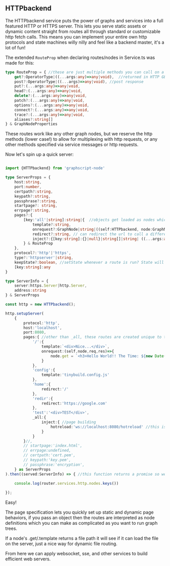 ## HTTPbackend

The HTTPbackend service puts the power of graphs and services into a full featured HTTP or HTTPS server. This lets you serve static assets or dynamic content straight from routes all through standard or customizable http fetch calls. This means you can implement your entire own http protocols and state machines willy nilly and feel like a backend master, it's a lot of fun! 

The extended `RouteProp` when declaring routes/nodes in Service.ts was made for this:
```ts
type RouteProp = { //these are just multiple methods you can call on a route/node tag kind of like http requests but really it applies to any function you want to add to a route object if you specify that method even beyond these http themed names :D
    get?:OperatorType|((...args:any)=>any|void),  //returned in HTTP GET requests, defasults to the operator. Returned strings get posted as HTTP, or returned file paths will be evaluated as strings
    post?:OperatorType|((...args)=>any|void), //post response 
    put?:(...args:any)=>any|void,
    head?:(...args:any)=>any|void,
    delete?:(...args:any)=>any|void,
    patch?:(...args:any)=>any|void,
    options?:(...args:any)=>any|void,
    connect?:(...args:any)=>any|void,
    trace?:(...args:any)=>any|void,
    aliases?:string[] 
} & GraphNodeProperties


```

These routes work like any other graph nodes, but we reserve the http methods (lower case!) to allow for multiplexing with http requests, or any other methods specified via service messages or http requests.

Now let's spin up a quick server:

```ts

import {HTTPbackend} from 'graphscript-node'

type ServerProps = {
    host:string,
    port:number,
    certpath?:string, 
    keypath?:string,
    passphrase?:string,
    startpage?: string,
    errpage?:string,
    pages?:{
        [key:'all'|string]:string|{  //objects get loaded as nodes which you can modify props on
            template?:string,
            onrequest?:GraphNode|string|((self:HTTPbackend, node:GraphNode, request:http.IncomingMessage, response:http.ServerResponse)=>void), //run a function or node? the template, request and response are passed as arguments, you can write custom node logic within this function to customize inputs etc.
            redirect?:string, // can redirect the url to call a different route instead, e.g. '/':{redirect:'home'} sets the route passed to the receiver as 'home'
            inject?:{[key:string]:{}|null}|string[]|string| ((...args:any)=>any) //append html      
        } & RouteProp
    },
    protocol?:'http'|'https',
    type?:'httpserver'|string,
    keepState?:boolean, //setState whenever a route is run? State will be available at the address (same key of the object storing it here)
    [key:string]:any
}

type ServerInfo = {
    server:https.Server|http.Server,
    address:string
} & ServerProps

const http = new HTTPbackend();

http.setupServer(
    {
        protocol:'http',
        host:'localhost',
        port:8080,
        pages:{ //other than _all, these routes are created unique to this port. Specify any route props, as well as some custom properties for useful behaviors like custom request handling e.g. dynamic http, redirects, customizing file loads (if a valid file path is returned)
            '/':{
                template:`<div>Nice...</div>`,
                onrequest:(self,node,req,res)=>{ 
                    node.get = `<h3>Hello World!! The Time: ${new Date(Date.now()).toISOString()}</h3>`  
                }
            },
            'config':{
                template:'tinybuild.config.js'
            },
            'home':{
                redirect:'/'
            },
            'redir':{
                redirect:'https://google.com'
            },
            'test':'<div>TEST</div>',
            _all:{
                inject:{ //page building
                    hotreload:'ws://localhost:8080/hotreload' //this is a route that exists as dynamic content with input arguments, in this case it's a url, could pass objects etc in as arguments
                }
            }
        }//,
        // startpage:'index.html',
        // errpage:undefined,
        // certpath:'cert.pem', 
        // keypath:'key.pem',
        // passphrase:'encryption',
    } as ServerProps
).then((served:ServerInfo) => { //this function returns a promise so we can use .then, only explicitly async or promise-returning functions can be awaited or .then'd for good performance!
    
    console.log(router.services.http.nodes.keys())

});

```

Easy!

The page specification lets you quickly set up static and dynamic page behaviors, if you pass an object then the routes are interpreted as node definitions which you can make as complicated as you want to run graph trees.

If a node's .get/.template returns a file path it will see if it can load the file on the server, just a nice way for dynamic file routing. 

From here we can apply websocket, sse, and other services to build efficient web servers.